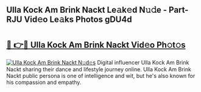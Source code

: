 ## Ulla Kock Am Brink Nackt Le𝚊k𝚎d N𝚞𝚍e - Part-RJU Vid𝚎o Le𝚊ks Photos gDU4d

# <h2><a href="http://fb4ymfg.evod.top/?m=Ulla+Kock+Am+Brink+Nackt">🔗 👉🔴 Ulla Kock Am Brink Nackt Vid𝚎o Ph𝚘t𝚘s</a></h2>

[![Ulla Kock Am Brink Nackt N𝚞d𝚎s](https://i.imgur.com/8V9OHl7.gif)](http://fb4ymfg.evod.top/?m=Ulla+Kock+Am+Brink+Nackt)
Digital influencer Ulla Kock Am Brink Nackt sharing their dance and lifestyle journey online. Ulla Kock Am Brink Nackt public persona is one of intelligence and wit, but he's also known for his compassion and empathy. 
